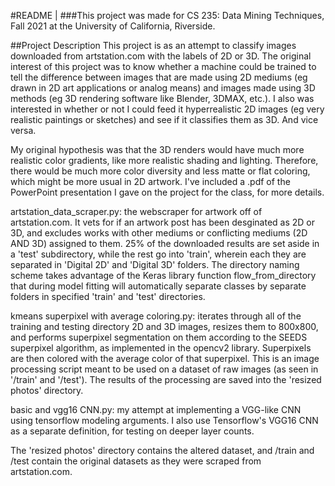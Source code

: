 #README                    |
###This project was made for CS 235: Data Mining Techniques, Fall 2021 at the University of California, Riverside. 

##Project Description
This project is as an attempt to classify images downloaded from artstation.com with the labels of 2D or 3D. The original interest of this project was to know whether a machine could be trained to tell the difference between images that are made using 2D mediums (eg drawn in 2D art applications or analog means) and images made using 3D methods (eg 3D rendering software like Blender, 3DMAX, etc.). I also was interested in whether or not I could feed it hyperrealistic 2D images (eg very realistic paintings or sketches) and see if it classifies them as 3D. And vice versa.

My original hypothesis was that the 3D renders would have much more realistic color gradients, like more realistic shading and lighting. Therefore, there would be much more color diversity and less matte or flat coloring, which might be more usual in 2D artwork. I've included a .pdf of the PowerPoint presentation I gave on the project for the class, for more details.



artstation_data_scraper.py:	the webscraper for artwork off of artstation.com. It vets for if an artwork post has been desginated as 2D or 3D, and excludes works with other mediums or conflicting mediums (2D AND 3D) assigned to them. 25% of the downloaded results are set aside in a 'test' subdirectory, while the rest go into 'train', wherein each they are separated in 'Digital 2D' and 'Digital 3D' folders.  The directory naming scheme takes advantage of the Keras library function flow_from_directory that during model fitting will automatically separate classes by separate folders in specified 'train' and 'test' directories. 

kmeans superpixel with average coloring.py:	iterates through all of the training and testing directory 2D and 3D images, resizes them to 800x800, and performs superpixel segmentation on them according to the SEEDS superpixel algorithm, as implemented in the opencv2 library. Superpixels are then colored with the average color of that superpixel. This is an image processing script meant to be used on a dataset of raw images (as seen in '/train' and '/test'). The results of the processing are saved into the 'resized photos' directory. 

basic and vgg16 CNN.py:		my attempt at implementing a VGG-like CNN using tensorflow modeling arguments. I also use Tensorflow's VGG16 CNN as a separate definition, for testing on deeper layer counts.

The 'resized photos' directory contains the altered dataset, and /train and /test contain the original datasets as they were scraped from artstation.com. 